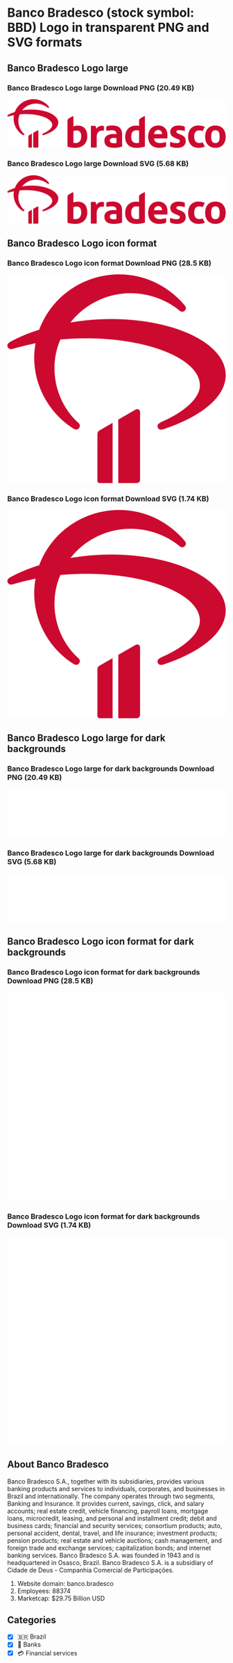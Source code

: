 # Banco Bradesco (stock symbol: BBD) Logo in transparent PNG and SVG formats

## Banco Bradesco Logo large

### Banco Bradesco Logo large Download PNG (20.49 KB)

![Banco Bradesco Logo large Download PNG (20.49 KB)](/img/orig/BBD_BIG-ee859135.png)

### Banco Bradesco Logo large Download SVG (5.68 KB)

![Banco Bradesco Logo large Download SVG (5.68 KB)](/img/orig/BBD_BIG-5f349958.svg)

## Banco Bradesco Logo icon format

### Banco Bradesco Logo icon format Download PNG (28.5 KB)

![Banco Bradesco Logo icon format Download PNG (28.5 KB)](/img/orig/BBD-6b19aac5.png)

### Banco Bradesco Logo icon format Download SVG (1.74 KB)

![Banco Bradesco Logo icon format Download SVG (1.74 KB)](/img/orig/BBD-0923f822.svg)

## Banco Bradesco Logo large for dark backgrounds

### Banco Bradesco Logo large for dark backgrounds Download PNG (20.49 KB)

![Banco Bradesco Logo large for dark backgrounds Download PNG (20.49 KB)](/img/orig/BBD_BIG.D-cfcf4865.png)

### Banco Bradesco Logo large for dark backgrounds Download SVG (5.68 KB)

![Banco Bradesco Logo large for dark backgrounds Download SVG (5.68 KB)](/img/orig/BBD_BIG.D-5d33d397.svg)

## Banco Bradesco Logo icon format for dark backgrounds

### Banco Bradesco Logo icon format for dark backgrounds Download PNG (28.5 KB)

![Banco Bradesco Logo icon format for dark backgrounds Download PNG (28.5 KB)](/img/orig/BBD.D-b465bbe4.png)

### Banco Bradesco Logo icon format for dark backgrounds Download SVG (1.74 KB)

![Banco Bradesco Logo icon format for dark backgrounds Download SVG (1.74 KB)](/img/orig/BBD.D-0cb474fa.svg)

## About Banco Bradesco

Banco Bradesco S.A., together with its subsidiaries, provides various banking products and services to individuals, corporates, and businesses in Brazil and internationally. The company operates through two segments, Banking and Insurance. It provides current, savings, click, and salary accounts; real estate credit, vehicle financing, payroll loans, mortgage loans, microcredit, leasing, and personal and installment credit; debit and business cards; financial and security services; consortium products; auto, personal accident, dental, travel, and life insurance; investment products; pension products; real estate and vehicle auctions; cash management, and foreign trade and exchange services; capitalization bonds; and internet banking services. Banco Bradesco S.A. was founded in 1943 and is headquartered in Osasco, Brazil. Banco Bradesco S.A. is a subsidiary of Cidade de Deus - Companhia Comercial de Participações.

1. Website domain: banco.bradesco
2. Employees: 88374
3. Marketcap: $29.75 Billion USD


## Categories
- [x] 🇧🇷 Brazil
- [x] 🏦 Banks
- [x] 💳 Financial services
